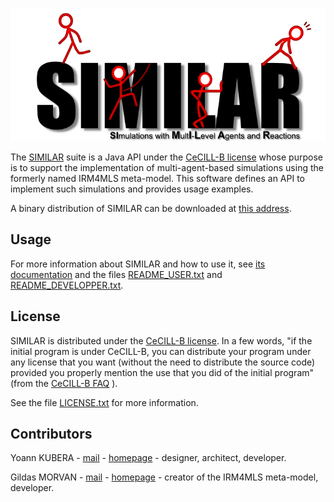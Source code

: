 ![#SIMILAR](src/doc/images/similarLogo.png)

The [SIMILAR](http://www.lgi2a.univ-artois.fr/~morvan/similar.html) suite is a Java API under the [CeCILL-B license](http://cecill.info) whose purpose is to support the implementation of multi-agent-based simulations using the formerly named IRM4MLS meta-model. 
This software defines an API to implement such simulations and provides usage examples.

A binary distribution of SIMILAR can be downloaded at [this address](http://www.lgi2a.univ-artois.fr/~morvan/similar.html).

## Usage

For more information about SIMILAR and how to use it, see [its documentation](http://www.lgi2a.univ-artois.fr/~morvan/similar/docs/README.html) and the files [README_USER.txt](https://forge.univ-artois.fr/yoann.kubera/similar/blob/master/README_USER.txt) and [README_DEVELOPPER.txt](https://forge.univ-artois.fr/yoann.kubera/similar/blob/master/README_DEVELOPPER.txt).

## License

SIMILAR is distributed under the [CeCILL-B license](http://cecill.info). In a few words, "if the initial program is under CeCILL-B, you can distribute your program under any license that you want (without the need to distribute the source code) provided you properly mention the use that you did of the initial program" (from the [CeCILL-B FAQ](http://www.cecill.info/faq.en.html#differences) ).

See the file  [LICENSE.txt](https://forge.univ-artois.fr/yoann.kubera/similar/blob/master/LICENSE.txt) for more information. 

## Contributors

Yoann KUBERA - [mail](mailto:yoann.kubera@gmail.com) - [homepage](http://yoannkubera.net/) - designer, architect, developer.

Gildas MORVAN - [mail](mailto:gildas.morvan@univ-artois.fr) - [homepage](http://www.lgi2a.univ-artois.fr/~morvan/) - creator of the IRM4MLS meta-model, developer.
